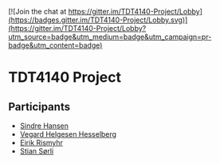 [![Join the chat at https://gitter.im/TDT4140-Project/Lobby](https://badges.gitter.im/TDT4140-Project/Lobby.svg)](https://gitter.im/TDT4140-Project/Lobby?utm_source=badge&utm_medium=badge&utm_campaign=pr-badge&utm_content=badge)
# TDT4140 Project

## Participants
- [Sindre Hansen](https://github.com/sindrehan/)
- [Vegard Helgesen Hesselberg](https://github.com/Tucelin)
- [Eirik Rismyhr](https://github.com/eirikrismyhr)
- [Stian Sørli](https://github.com/stiasor)
